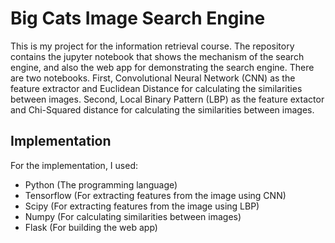 # Big Cats Image Search Engine
This is my project for the information retrieval course. The repository contains the jupyter notebook that shows the mechanism of the search engine, and also the web app for demonstrating the search engine. There are two notebooks. First, Convolutional Neural Network (CNN) as the feature extractor and Euclidean Distance for calculating the similarities between images. Second, Local Binary Pattern (LBP) as the feature extactor and Chi-Squared distance for calculating the similarities between images.

## Implementation
For the implementation, I used:
- Python (The programming language)
- Tensorflow (For extracting features from the image using CNN)
- Scipy (For extracting features from the image using LBP)
- Numpy (For calculating similarities between images)
- Flask (For building the web app)
